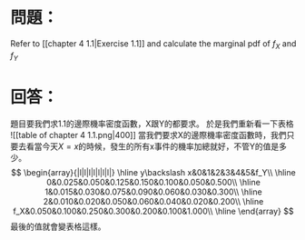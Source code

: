 # 問題：
Refer to [[chapter 4 1.1|Exercise 1.1]] and calculate the marginal pdf of $f_X$ and $f_Y$
# 回答：
題目要我們求1.1的邊際機率密度函數，X跟Y的都要求。
於是我們重新看一下表格
![[table of chapter 4 1.1.png|400]]
當我們要求X的邊際機率密度函數時，我們只要去看當今天$X=x$的時候，發生的所有x事件的機率加總就好，不管Y的值是多少。
$$
\begin{array}{|l|l|l|l|l|l|l|}
\hline
y\backslash x&0&1&2&3&4&5&f_Y\\
\hline
0&0.025&0.050&0.125&0.150&0.100&0.050&0.500\\
\hline
1&0.015&0.030&0.075&0.090&0.060&0.030&0.300\\
\hline
2&0.010&0.020&0.050&0.060&0.040&0.020&0.200\\
\hline
f_X&0.050&0.100&0.250&0.300&0.200&0.100&1.000\\
\hline
\end{array}
$$
最後的值就會變表格這樣。